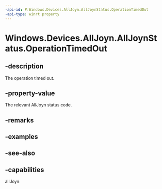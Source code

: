 ----api-id: P:Windows.Devices.AllJoyn.AllJoynStatus.OperationTimedOut
-api-type: winrt property
---<!-- Property syntaxpublic int OperationTimedOut { get; }--># Windows.Devices.AllJoyn.AllJoynStatus.OperationTimedOut## -descriptionThe operation timed out.## -property-valueThe relevant AllJoyn status code.## -remarks## -examples## -see-also## -capabilitiesallJoyn